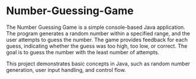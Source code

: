 # Number-Guessing-Game
The Number Guessing Game is a simple console-based Java application. The program generates a random number within a specified range, and the user attempts to guess the number. The game provides feedback for each guess, indicating whether the guess was too high, too low, or correct. The goal is to guess the number with the least number of attempts.

This project demonstrates basic concepts in Java, such as random number generation, user input handling, and control flow.

